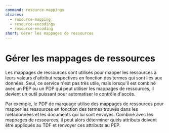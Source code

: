 ```yaml
---
command: resource-mappings
aliases: 
  - resource-mapping
  - resource-encodings
  - resource-encoding
short: Gérer les mappages de ressources
---
```


# Gérer les mappages de ressources

Les mappages de ressources sont utilisés pour mapper les ressources à leurs valeurs d'attribut respectives en fonction des termes qui sont liés aux données. Seul, ce service n'est pas très utile, mais lorsqu'il est combiné avec un PEP ou un PDP qui peut utiliser les mappages de ressources, il devient un outil puissant pour automatiser le contrôle d'accès.

Par exemple, le PDP de marquage utilise des mappages de ressources pour mapper les ressources en fonction des termes trouvés dans les métadonnées et les documents qui lui sont envoyés. Combiné avec les mappages de ressources, il peut alors déterminer quels attributs doivent être appliqués au TDF et renvoyer ces attributs au PEP.
